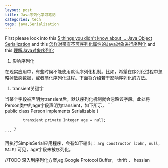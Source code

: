 ```yaml
---
layout: post
title: Java序列化学习笔记
categories: tech
tags: java,Serialization
---
```

First please look into this 
[5 things you didn't know about ... Java Object Serialization](http://www.ibm.com/developerworks/library/j-5things1/)
and this [怎样对带有不可序列化属性的Java对象进行序列化](http://www.importnew.com/10705.html)
and this [理解Java对象序列化](http://www.blogjava.net/jiangshachina/archive/2012/02/13/369898.html)

1. 影响序列化

  在现实应用中，有些时候不能使用默认序列化机制。比如，希望在序列化过程中忽略掉敏感数据，或者简化序列化过程。下面将介绍若干影响序列化的方法。

  1. transient关键字
  
  当某个字段被声明为transient后，默认序列化机制就会忽略该字段。此处将Person类中的age字段声明为transient，如下所示，
    ```    
    public class Person implements Serializable {
            
            transient private Integer age = null;
            
        }
    ```
  再执行SimpleSerial应用程序，会有如下输出：
    ```
    arg constructor
    [John, null, MALE]
    ```
  可见，age字段未被序列化。

//TODO
深入到序列化方案,eg:Google Protocol Buffer， thrift ， hessian
